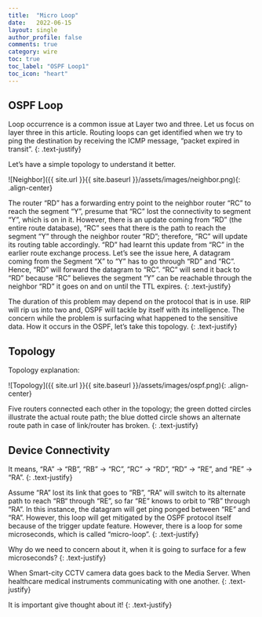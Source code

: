 ```yaml
---
title:  "Micro Loop"
date:   2022-06-15
layout: single
author_profile: false
comments: true
category: wire
toc: true
toc_label: "OSPF Loop1"
toc_icon: "heart"
---
```


## OSPF Loop
Loop occurrence is a common issue at Layer two and three. Let us focus on layer three in this article. Routing loops can get identified when we try to ping the destination by receiving the ICMP message, “packet expired in transit”.
{: .text-justify}

Let’s have a simple topology to understand it better.

![Neighbor]({{ site.url }}{{ site.baseurl }}/assets/images/neighbor.png){: .align-center}

The router “RD” has a forwarding entry point to the neighbor router “RC” to reach the segment “Y”, presume that “RC” lost the connectivity to segment “Y”, which is on in it. However, there is an update coming from “RD” (the entire route database), “RC” sees that there is the path to reach the segment “Y” through the neighbor router “RD”; therefore, “RC” will update its routing table accordingly. “RD” had learnt this update from “RC” in the earlier route exchange process. Let’s see the issue here, A datagram coming from the Segment “X” to “Y” has to go through “RD” and “RC”. Hence, “RD” will forward the datagram to “RC”. “RC” will send it back to “RD” because “RC” believes the segment “Y” can be reachable through the neighbor “RD” it goes on and on until the TTL expires.
{: .text-justify}

The duration of this problem may depend on the protocol that is in use. RIP will rip us into two and, OSPF will tackle by itself with its intelligence. The concern while the problem is surfacing what happened to the sensitive data. How it occurs in the OSPF, let’s take this topology.
{: .text-justify}

## Topology
Topology explanation:

![Topology]({{ site.url }}{{ site.baseurl }}/assets/images/ospf.png){: .align-center}

Five routers connected each other in the topology; the green dotted circles illustrate the actual route path; the blue dotted circle shows an alternate route path in case of link/router has broken.
{: .text-justify}

## Device Connectivity
It means, “RA” -> “RB”, “RB” -> “RC”, “RC” -> “RD”, “RD” -> “RE”, and “RE” -> “RA”.
{: .text-justify}

Assume “RA” lost its link that goes to “RB”, “RA” will switch to its alternate path to reach “RB“ through “RE”, so far “RE” knows to orbit to “RB” through “RA”. In this instance, the datagram will get ping ponged between “RE” and “RA”. However, this loop will get mitigated by the OSPF protocol itself because of the trigger update feature. However, there is a loop for some microseconds, which is called “micro-loop”.
{: .text-justify}

Why do we need to concern about it, when it is going to surface for a few microseconds?
{: .text-justify}

When Smart-city CCTV camera data goes back to the Media Server. When healthcare medical instruments communicating with one another.
{: .text-justify}

It is important give thought about it!
{: .text-justify}